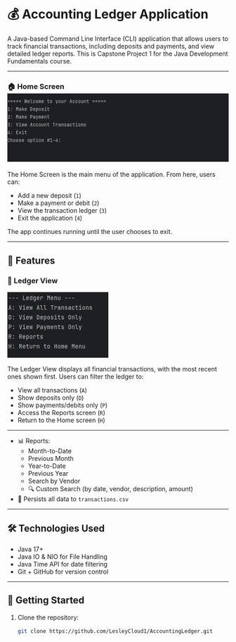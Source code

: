 # 💰 Accounting Ledger Application

A Java-based Command Line Interface (CLI) application that allows users to track financial transactions, including deposits and payments, and view detailed ledger reports. This is Capstone Project 1 for the Java Development Fundamentals course.

---
### 🏠 Home Screen![screenshotshome-screen.png](Screenshots/screenshotshome-screen.png)


The Home Screen is the main menu of the application. From here, users can:
- Add a new deposit (`1`)
- Make a payment or debit (`2`)
- View the transaction ledger (`3`)
- Exit the application (`4`)

The app continues running until the user chooses to exit.

---


## 📌 Features


### 📒 Ledger View

 ![LedgerView.png](Screenshots/LedgerView.png)

The Ledger View displays all financial transactions, with the most recent ones shown first. Users can filter the ledger to:
- View all transactions (`A`)
- Show deposits only (`D`)
- Show payments/debits only (`P`)
- Access the Reports screen (`R`)
- Return to the Home screen (`H`)

---
- 📊 Reports:
    - Month-to-Date
    - Previous Month
    - Year-to-Date
    - Previous Year
    - Search by Vendor
    - 🔍 Custom Search (by date, vendor, description, amount)
- 💾 Persists all data to `transactions.csv`

---

## 🛠️ Technologies Used

- Java 17+
- Java IO & NIO for File Handling
- Java Time API for date filtering
- Git + GitHub for version control

---

## 🚀 Getting Started

1. Clone the repository:
   ```bash
   git clone https://github.com/LesleyCloud1/AccountingLedger.git